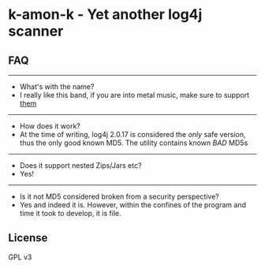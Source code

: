 # k-amon-k - Yet another log4j scanner
## FAQ
---
- What's with the name?
- I really like this band, if you are into metal music, make sure to support [them](https://k-amon-k.bandcamp.com/)
---
- How does it work?
- At the time of writing, log4j 2.0.17 is considered the *only* safe version, thus the only good known MD5. The utility contains known *BAD* MD5s
---
- Does it support nested Zips/Jars etc?
- Yes!
---
- Is it not MD5 considered broken from a security perspective?
- Yes and indeed it is. However, within the confines of the program and time it took to develop, it is file.
## License
GPL v3
